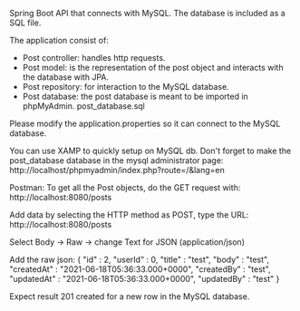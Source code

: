 Spring Boot API that connects with MySQL. The database is included as a SQL file.

The application consist of:
* Post controller: handles http requests.
* Post model: is the representation of the post object and interacts with the database with JPA.
* Post repository: for interaction to the MySQL database.
* Post database: the post database is meant to be imported in phpMyAdmin. post_database.sql

Please modify the application.properties so it can connect to the MySQL database.

You can use XAMP to quickly setup on MySQL db. Don't forget to make the post_database database in the mysql administrator page:
http://localhost/phpmyadmin/index.php?route=/&lang=en

Postman:
To get all the Post objects, do the GET request with:
http://localhost:8080/posts

Add data by selecting the HTTP method as POST, type the URL:
http://localhost:8080/posts

Select Body -> Raw -> change Text for JSON (application/json) 

Add the raw json:
{
      "id" : 2,
      "userId" : 0,
      "title" : "test",
      "body" : "test",
      "createdAt" : "2021-06-18T05:36:33.000+0000",
      "createdBy" : "test",
      "updatedAt" : "2021-06-18T05:36:33.000+0000",
      "updatedBy" : "test"
}

Expect result 201 created for a new row in the MySQL database.